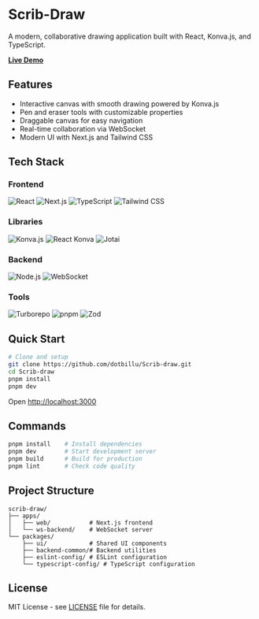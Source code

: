 # Scrib-Draw

A modern, collaborative drawing application built with React, Konva.js, and TypeScript.

**[Live Demo](https://scrib-draw-web.vercel.app/)**

## Features

-  Interactive canvas with smooth drawing powered by Konva.js
-  Pen and eraser tools with customizable properties
-  Draggable canvas for easy navigation
-  Real-time collaboration via WebSocket
-  Modern UI with Next.js and Tailwind CSS

## Tech Stack

### Frontend
![React](https://img.shields.io/badge/React_19-20232A?style=for-the-badge&logo=react&logoColor=61DAFB)
![Next.js](https://img.shields.io/badge/Next.js_15-000000?style=for-the-badge&logo=next.js&logoColor=white)
![TypeScript](https://img.shields.io/badge/TypeScript-007ACC?style=for-the-badge&logo=typescript&logoColor=white)
![Tailwind CSS](https://img.shields.io/badge/Tailwind_4-38B2AC?style=for-the-badge&logo=tailwind-css&logoColor=white)

### Libraries
![Konva.js](https://img.shields.io/badge/Konva.js-0D83CD?style=for-the-badge&logo=javascript&logoColor=white)
![React Konva](https://img.shields.io/badge/React_Konva-61DAFB?style=for-the-badge&logo=react&logoColor=black)
![Jotai](https://img.shields.io/badge/Jotai-000000?style=for-the-badge&logo=react&logoColor=white)

### Backend
![Node.js](https://img.shields.io/badge/Node.js-43853D?style=for-the-badge&logo=node.js&logoColor=white)
![WebSocket](https://img.shields.io/badge/WebSocket-010101?style=for-the-badge&logo=socket.io&logoColor=white)

### Tools
![Turborepo](https://img.shields.io/badge/Turborepo-EF4444?style=for-the-badge&logo=turborepo&logoColor=white)
![pnpm](https://img.shields.io/badge/pnpm-F69220?style=for-the-badge&logo=pnpm&logoColor=white)
![Zod](https://img.shields.io/badge/Zod-3E67B1?style=for-the-badge&logo=zod&logoColor=white)

## Quick Start

```bash
# Clone and setup
git clone https://github.com/dotbillu/Scrib-draw.git
cd Scrib-draw
pnpm install
pnpm dev
```

Open [http://localhost:3000](http://localhost:3000)

## Commands

```bash
pnpm install    # Install dependencies
pnpm dev        # Start development server
pnpm build      # Build for production
pnpm lint       # Check code quality
```

## Project Structure

```
scrib-draw/
├── apps/
│   ├── web/           # Next.js frontend
│   └── ws-backend/    # WebSocket server
└── packages/
    ├── ui/            # Shared UI components
    ├── backend-common/# Backend utilities
    ├── eslint-config/ # ESLint configuration
    └── typescript-config/ # TypeScript configuration
```

## License

MIT License - see [LICENSE](LICENSE) file for details.
